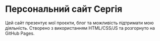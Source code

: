 # Персональний сайт Сергія

Цей сайт презентує мої проєкти, блог та можливість підтримати мою діяльність. Створено з використанням HTML/CSS/JS та розгорнуто на GitHub Pages.
